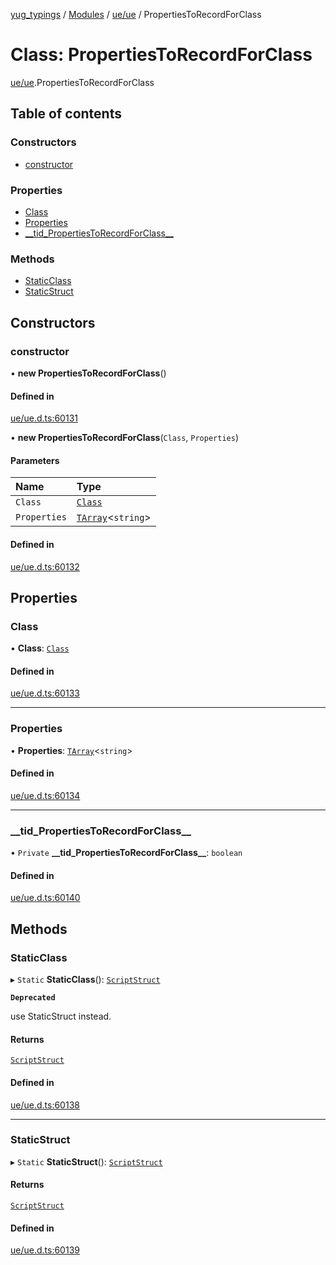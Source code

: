 [yug_typings](../README.md) / [Modules](../modules.md) / [ue/ue](../modules/ue_ue.md) / PropertiesToRecordForClass

# Class: PropertiesToRecordForClass

[ue/ue](../modules/ue_ue.md).PropertiesToRecordForClass

## Table of contents

### Constructors

- [constructor](ue_ue.PropertiesToRecordForClass.md#constructor)

### Properties

- [Class](ue_ue.PropertiesToRecordForClass.md#class)
- [Properties](ue_ue.PropertiesToRecordForClass.md#properties)
- [\_\_tid\_PropertiesToRecordForClass\_\_](ue_ue.PropertiesToRecordForClass.md#__tid_propertiestorecordforclass__)

### Methods

- [StaticClass](ue_ue.PropertiesToRecordForClass.md#staticclass)
- [StaticStruct](ue_ue.PropertiesToRecordForClass.md#staticstruct)

## Constructors

### constructor

• **new PropertiesToRecordForClass**()

#### Defined in

[ue/ue.d.ts:60131](https://github.com/YugMetaverse/yug_typings/blob/b7d9b19/ue/ue.d.ts#L60131)

• **new PropertiesToRecordForClass**(`Class`, `Properties`)

#### Parameters

| Name | Type |
| :------ | :------ |
| `Class` | [`Class`](ue_ue.Class.md) |
| `Properties` | [`TArray`](../interfaces/ue_puerts.TArray.md)<`string`\> |

#### Defined in

[ue/ue.d.ts:60132](https://github.com/YugMetaverse/yug_typings/blob/b7d9b19/ue/ue.d.ts#L60132)

## Properties

### Class

• **Class**: [`Class`](ue_ue.Class.md)

#### Defined in

[ue/ue.d.ts:60133](https://github.com/YugMetaverse/yug_typings/blob/b7d9b19/ue/ue.d.ts#L60133)

___

### Properties

• **Properties**: [`TArray`](../interfaces/ue_puerts.TArray.md)<`string`\>

#### Defined in

[ue/ue.d.ts:60134](https://github.com/YugMetaverse/yug_typings/blob/b7d9b19/ue/ue.d.ts#L60134)

___

### \_\_tid\_PropertiesToRecordForClass\_\_

• `Private` **\_\_tid\_PropertiesToRecordForClass\_\_**: `boolean`

#### Defined in

[ue/ue.d.ts:60140](https://github.com/YugMetaverse/yug_typings/blob/b7d9b19/ue/ue.d.ts#L60140)

## Methods

### StaticClass

▸ `Static` **StaticClass**(): [`ScriptStruct`](ue_ue.ScriptStruct.md)

**`Deprecated`**

use StaticStruct instead.

#### Returns

[`ScriptStruct`](ue_ue.ScriptStruct.md)

#### Defined in

[ue/ue.d.ts:60138](https://github.com/YugMetaverse/yug_typings/blob/b7d9b19/ue/ue.d.ts#L60138)

___

### StaticStruct

▸ `Static` **StaticStruct**(): [`ScriptStruct`](ue_ue.ScriptStruct.md)

#### Returns

[`ScriptStruct`](ue_ue.ScriptStruct.md)

#### Defined in

[ue/ue.d.ts:60139](https://github.com/YugMetaverse/yug_typings/blob/b7d9b19/ue/ue.d.ts#L60139)
